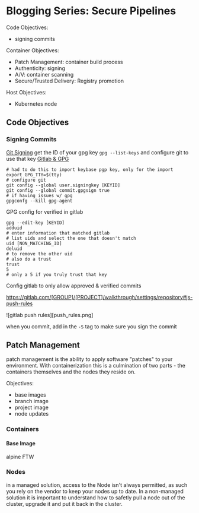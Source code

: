 # Blogging Series: Secure Pipelines

Code Objectives:
- signing commits

Container Objectives:
- Patch Management: container build process
- Authenticity: signing
- A/V: container scanning
- Secure/Trusted Delivery: Registry promotion

Host Objectives:
- Kubernetes node

## Code Objectives

### Signing Commits
[Git Signing](https://git-scm.com/book/en/v2/Git-Tools-Signing-Your-Work)
get the ID of your gpg key `gpg --list-keys` and configure git to use that key
[Gitlab & GPG](https://docs.gitlab.com/ee/user/project/repository/gpg_signed_commits/)

    # had to do this to import keybase pgp key, only for the import
    export GPG_TTY=$(tty)
    # configure git
    git config --global user.signingkey [KEYID]
    git config --global commit.gpgsign true
    # if having issues w/ gpg
    gpgconfg --kill gpg-agent

GPG config for verified in gitlab

    gpg --edit-key [KEYID]
    adduid
    # enter information that matched gitlab
    # list uids and select the one that doesn't match
    uid [NON_MATCHING_ID]
    deluid
    # to remove the other uid
    # also do a trust
    trust
    5
    # only a 5 if you truly trust that key

Config gitlab to only allow approved & verified commits

https://gitlab.com/[GROUP]/[PROJECT]/walkthrough/settings/repository#js-push-rules

![gitlab push rules][push_rules.png]

when you commit, add in the `-S` tag to make sure you sign the commit

## Patch Management
patch management is the ability to apply software "patches" to your environment. With containerization this is a culmination of two parts - the containers themselves and the nodes they reside on.

Objectives:
- base images
- branch image
- project image
- node updates

### Containers

#### Base Image
alpine FTW

### Nodes
in a managed solution, access to the Node isn't always permitted, as such you rely on the vendor to keep your nodes up to date. In a non-managed solution it is important to understand how to safetly pull a node out of the cluster, upgrade it and put it back in the cluster.


